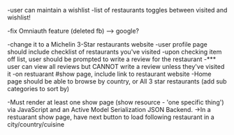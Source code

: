 -user can maintain a wishlist
-list of restaurants toggles between visited and wishlist!

-fix Omniauth feature (deleted fb)
  --> google?

-change it to a Michelin 3-Star restaurants website
-user profile page should include checklist of restaurants you've visited
-upon checking item off list, user should be prompted to write a review for the restaurant
-*** user can view all reviews but CANNOT write a review unless they've visited it
-on restuarant #show page, include link to restaurant website
-Home page should be able to browse by country, or All 3 star restaurants (add sub categories to sort by)

-Must render at least one show page (show resource - 'one specific thing') via JavaScript and an Active Model Serialization JSON Backend.
  ->In a restuarant show page, have next button to load following restaurant in a city/country/cuisine
